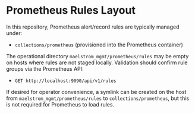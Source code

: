# Prometheus Rules Layout

In this repository, Prometheus alert/record rules are typically managed under:

- `collections/prometheus` (provisioned into the Prometheus container)

The operational directory `maelstrom_mgmt/prometheus/rules` may be empty on hosts where rules are not staged locally. Validation should confirm rule groups via the Prometheus API:

- `GET http://localhost:9090/api/v1/rules`

If desired for operator convenience, a symlink can be created on the host from `maelstrom_mgmt/prometheus/rules` to `collections/prometheus`, but this is not required for Prometheus to load rules.
